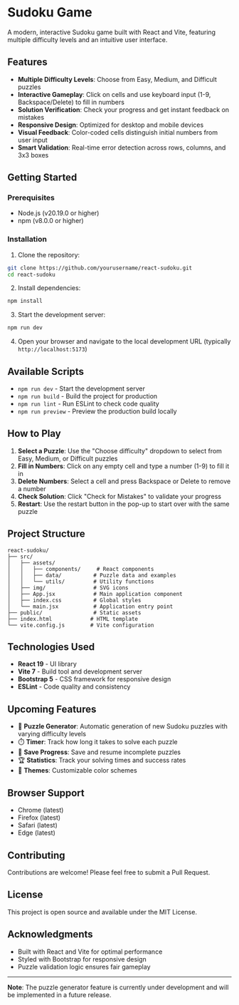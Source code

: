 # Sudoku Game

A modern, interactive Sudoku game built with React and Vite, featuring multiple difficulty levels and an intuitive user interface.

## Features

- **Multiple Difficulty Levels**: Choose from Easy, Medium, and Difficult puzzles
- **Interactive Gameplay**: Click on cells and use keyboard input (1-9, Backspace/Delete) to fill in numbers
- **Solution Verification**: Check your progress and get instant feedback on mistakes
- **Responsive Design**: Optimized for desktop and mobile devices
- **Visual Feedback**: Color-coded cells distinguish initial numbers from user input
- **Smart Validation**: Real-time error detection across rows, columns, and 3x3 boxes

## Getting Started

### Prerequisites

- Node.js (v20.19.0 or higher)
- npm (v8.0.0 or higher)

### Installation

1. Clone the repository:
```bash
git clone https://github.com/yourusername/react-sudoku.git
cd react-sudoku
```

2. Install dependencies:
```bash
npm install
```

3. Start the development server:
```bash
npm run dev
```

4. Open your browser and navigate to the local development URL (typically `http://localhost:5173`)

## Available Scripts

- `npm run dev` - Start the development server
- `npm run build` - Build the project for production
- `npm run lint` - Run ESLint to check code quality
- `npm run preview` - Preview the production build locally

## How to Play

1. **Select a Puzzle**: Use the "Choose difficulty" dropdown to select from Easy, Medium, or Difficult puzzles
2. **Fill in Numbers**: Click on any empty cell and type a number (1-9) to fill it in
3. **Delete Numbers**: Select a cell and press Backspace or Delete to remove a number
4. **Check Solution**: Click "Check for Mistakes" to validate your progress
5. **Restart**: Use the restart button in the pop-up to start over with the same puzzle

## Project Structure

```
react-sudoku/
├── src/
│   ├── assets/
│   │   ├── components/     # React components
│   │   ├── data/          # Puzzle data and examples
│   │   └── utils/         # Utility functions
│   ├── img/               # SVG icons
│   ├── App.jsx            # Main application component
│   ├── index.css          # Global styles
│   └── main.jsx           # Application entry point
├── public/                # Static assets
├── index.html            # HTML template
└── vite.config.js        # Vite configuration
```

## Technologies Used

- **React 19** - UI library
- **Vite 7** - Build tool and development server
- **Bootstrap 5** - CSS framework for responsive design
- **ESLint** - Code quality and consistency

## Upcoming Features

- 🎲 **Puzzle Generator**: Automatic generation of new Sudoku puzzles with varying difficulty levels
- ⏱️ **Timer**: Track how long it takes to solve each puzzle
- 💾 **Save Progress**: Save and resume incomplete puzzles
- 🏆 **Statistics**: Track your solving times and success rates
- 🎨 **Themes**: Customizable color schemes

## Browser Support

- Chrome (latest)
- Firefox (latest)
- Safari (latest)
- Edge (latest)

## Contributing

Contributions are welcome! Please feel free to submit a Pull Request.

## License

This project is open source and available under the MIT License.

## Acknowledgments

- Built with React and Vite for optimal performance
- Styled with Bootstrap for responsive design
- Puzzle validation logic ensures fair gameplay

---

**Note**: The puzzle generator feature is currently under development and will be implemented in a future release.
